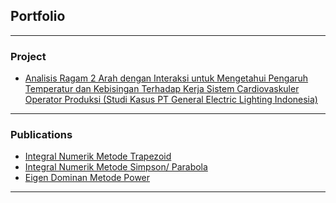 ## Portfolio

---

### Project

- [Analisis Ragam 2 Arah dengan Interaksi untuk Mengetahui Pengaruh Temperatur dan Kebisingan Terhadap Kerja Sistem Cardiovaskuler Operator Produksi
(Studi Kasus PT General Electric Lighting Indonesia)](/project/My_Project.html)

---

### Publications

- [Integral Numerik Metode Trapezoid](/formula/Integral-Trapezoid)
- [Integral Numerik Metode Simpson/ Parabola](/formula/Integral-Simpson)
- [Eigen Dominan Metode Power](/formula/Eigen-Dominan-Metode-Power)

---

